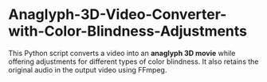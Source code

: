 # Anaglyph-3D-Video-Converter-with-Color-Blindness-Adjustments
This Python script converts a video into an **anaglyph 3D movie** while offering adjustments for different types of color blindness. It also retains the original audio in the output video using FFmpeg.
